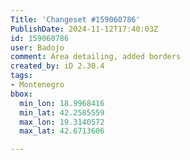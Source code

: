 ```yaml
---
Title: 'Changeset #159060786'
PublishDate: 2024-11-12T17:40:03Z
id: 159060786
user: Badojo
comment: Area detailing, added borders
created_by: iD 2.30.4
tags:
- Montenegro
bbox:
  min_lon: 18.9968416
  min_lat: 42.2585559
  max_lon: 19.3140572
  max_lat: 42.6713606

---
```

